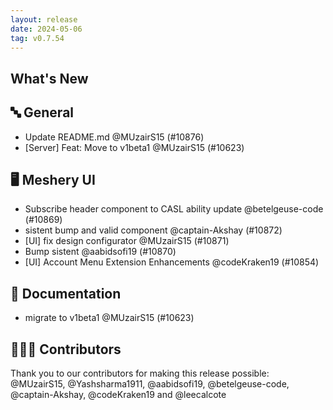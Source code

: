 ```yaml
---
layout: release
date: 2024-05-06
tag: v0.7.54
---
```


## What's New
## 🔤 General
- Update README.md @MUzairS15 (#10876)
- [Server] Feat: Move to v1beta1 @MUzairS15 (#10623)

## 🖥 Meshery UI

- Subscribe header component to CASL ability update @betelgeuse-code (#10869)
- sistent bump and valid component @captain-Akshay (#10872)
- [UI] fix design configurator @MUzairS15 (#10871)
- Bump sistent @aabidsofi19 (#10870)
- [UI]  Account Menu Extension Enhancements @codeKraken19 (#10854)

## 📖 Documentation

- migrate to v1beta1 @MUzairS15 (#10623)

## 👨🏽‍💻 Contributors

Thank you to our contributors for making this release possible:
@MUzairS15, @Yashsharma1911, @aabidsofi19, @betelgeuse-code, @captain-Akshay, @codeKraken19 and @leecalcote
